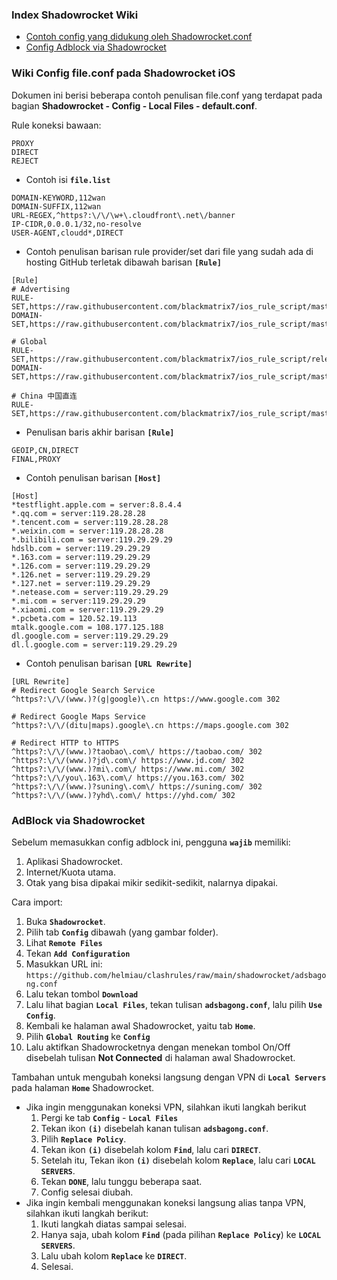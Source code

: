 ### Index Shadowrocket Wiki
  - [Contoh config yang didukung oleh Shadowrocket.conf](#wiki-config-fileconf-pada-shadowrocket-ios)
  - [Config Adblock via Shadowrocket](#adblock-via-shadowrocket)

### Wiki Config file.conf pada Shadowrocket iOS

Dokumen ini berisi beberapa contoh penulisan file.conf yang terdapat pada bagian **Shadowrocket - Config - Local Files - default.conf**.

Rule koneksi bawaan:
```
PROXY 
DIRECT 
REJECT
```

- Contoh isi **`file.list`**
```
DOMAIN-KEYWORD,112wan
DOMAIN-SUFFIX,112wan
URL-REGEX,^https?:\/\/\w+\.cloudfront\.net\/banner
IP-CIDR,0.0.0.1/32,no-resolve
USER-AGENT,cloudd*,DIRECT 
```

- Contoh penulisan barisan rule provider/set dari file yang sudah ada di hosting GitHub terletak dibawah barisan **``[Rule]``**
```
[Rule]
# Advertising
RULE-SET,https://raw.githubusercontent.com/blackmatrix7/ios_rule_script/master/rule/Loon/Advertising/Advertising.list,REJECT
DOMAIN-SET,https://raw.githubusercontent.com/blackmatrix7/ios_rule_script/master/rule/Loon/Advertising/Advertising_Domain.list,REJECT

# Global
RULE-SET,https://raw.githubusercontent.com/blackmatrix7/ios_rule_script/release/rule/Loon/Proxy/Proxy.list,PROXY
DOMAIN-SET,https://raw.githubusercontent.com/blackmatrix7/ios_rule_script/master/rule/Loon/Proxy/Proxy_Domain.list,PROXY

# China 中国直连
RULE-SET,https://raw.githubusercontent.com/blackmatrix7/ios_rule_script/master/rule/Loon/China/China.list,DIRECT
```

- Penulisan baris akhir barisan **``[Rule]``**
```
GEOIP,CN,DIRECT
FINAL,PROXY
```

- Contoh penulisan barisan **``[Host]``**
```
[Host]
*testflight.apple.com = server:8.8.4.4
*.qq.com = server:119.28.28.28
*.tencent.com = server:119.28.28.28
*.weixin.com = server:119.28.28.28
*.bilibili.com = server:119.29.29.29
hdslb.com = server:119.29.29.29
*.163.com = server:119.29.29.29
*.126.com = server:119.29.29.29
*.126.net = server:119.29.29.29
*.127.net = server:119.29.29.29
*.netease.com = server:119.29.29.29
*.mi.com = server:119.29.29.29
*.xiaomi.com = server:119.29.29.29
*.pcbeta.com = 120.52.19.113
mtalk.google.com = 108.177.125.188
dl.google.com = server:119.29.29.29
dl.l.google.com = server:119.29.29.29
```

- Contoh penulisan barisan **``[URL Rewrite]``**
```
[URL Rewrite]
# Redirect Google Search Service
^https?:\/\/(www.)?(g|google)\.cn https://www.google.com 302

# Redirect Google Maps Service
^https?:\/\/(ditu|maps).google\.cn https://maps.google.com 302

# Redirect HTTP to HTTPS
^https?:\/\/(www.)?taobao\.com\/ https://taobao.com/ 302
^https?:\/\/(www.)?jd\.com\/ https://www.jd.com/ 302
^https?:\/\/(www.)?mi\.com\/ https://www.mi.com/ 302
^https?:\/\/you\.163\.com\/ https://you.163.com/ 302
^https?:\/\/(www.)?suning\.com\/ https://suning.com/ 302
^https?:\/\/(www.)?yhd\.com\/ https://yhd.com/ 302
```

### AdBlock via Shadowrocket
Sebelum memasukkan config adblock ini, pengguna **``wajib``** memiliki:
  1. Aplikasi Shadowrocket.
  2. Internet/Kuota utama.
  3. Otak yang bisa dipakai mikir sedikit-sedikit, nalarnya dipakai.

Cara import:
  1. Buka **``Shadowrocket``**.
  2. Pilih tab **``Config``** dibawah (yang gambar folder).
  3. Lihat **``Remote Files``**
  4. Tekan **``Add Configuration``**
  5. Masukkan URL ini:
      ``https://github.com/helmiau/clashrules/raw/main/shadowrocket/adsbagong.conf``
  6. Lalu tekan tombol **``Download``**
  7. Lalu lihat bagian **``Local Files``**, tekan tulisan **``adsbagong.conf``**, lalu pilih **``Use Config``**.
  8. Kembali ke halaman awal Shadowrocket, yaitu tab **``Home``**.
  9. Pilih **``Global Routing``** ke **``Config``**
  10. Lalu aktifkan Shadowrocketnya dengan menekan tombol On/Off disebelah tulisan **Not Connected** di halaman awal Shadowrocket.

Tambahan untuk mengubah koneksi langsung dengan VPN di **``Local Servers``** pada halaman **``Home``** Shadowrocket.
  - Jika ingin menggunakan koneksi VPN, silahkan ikuti langkah berikut
      1. Pergi ke tab **``Config``** - **``Local Files``**
      2. Tekan ikon **``(i)``** disebelah kanan tulisan **``adsbagong.conf``**.
      3. Pilih **``Replace Policy``**.
      4. Tekan ikon **``(i)``** disebelah kolom **``Find``**, lalu cari **``DIRECT``**.
      5. Setelah itu, Tekan ikon **``(i)``** disebelah kolom **``Replace``**, lalu cari **``LOCAL SERVERS``**.
      6. Tekan **``DONE``**, lalu tunggu beberapa saat.
      7. Config selesai diubah.
  - Jika ingin kembali menggunakan koneksi langsung alias tanpa VPN, silahkan ikuti langkah berikut:
      1. Ikuti langkah diatas sampai selesai.
      2. Hanya saja, ubah kolom **``Find``** (pada pilihan **``Replace Policy``**) ke **``LOCAL SERVERS``**.
      3. Lalu ubah kolom **``Replace``** ke **``DIRECT``**.
      4. Selesai.
  
